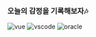 ### 오늘의 감정을 기록해보자🎶

![vue](https://img.shields.io/badge/Vue.js-35495E?style=for-the-badge&logo=vue.js&logoColor=4FC08D)
![vscode](https://img.shields.io/badge/Visual_Studio_Code-0078D4?style=for-the-badge&logo=visual%20studio%20code&logoColor=white)
![oracle](https://img.shields.io/badge/Oracle-F80000?style=for-the-badge&logo=oracle&logoColor=black)

